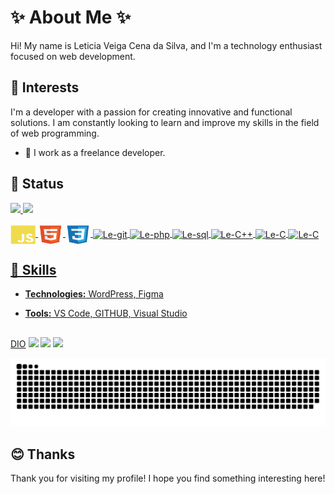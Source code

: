 
# ✨ **About Me** ✨

Hi! My name is Leticia Veiga Cena da Silva, and I'm a technology enthusiast focused on web development.

## 📒 Interests

I'm a developer with a passion for creating innovative and functional solutions. I am constantly looking to learn and improve my skills in the field of web programming.

- 💼 I work as a freelance developer.

## 📒 Status

   <div>
  <a href="https://github.com/leticiaveigacs">
  <img height="180em" src="https://github-readme-stats.vercel.app/api?username=leticiaveigacs&show_icons=true&theme=dracula&include_all_commits=true&count_private=true"/>
  <img height="180em" src="https://github-readme-stats.vercel.app/api/top-langs/?username=leticiaveigacs&layout=compact&langs_count=16&theme=dracula"/>
</div>
<div style="display: inline_block"><br>
  <img align="center" alt="Le-Js" height="30" width="40" src="https://raw.githubusercontent.com/devicons/devicon/master/icons/javascript/javascript-plain.svg">
  <img align="center" alt="Le-HTML" height="30" width="40" src="https://raw.githubusercontent.com/devicons/devicon/master/icons/html5/html5-original.svg">
  <img align="center" alt="Le-CSS" height="30" width="40" src="https://raw.githubusercontent.com/devicons/devicon/master/icons/css3/css3-original.svg">
   <img align="center" alt="Le-git" height="30" width="40" src="https://cdn.jsdelivr.net/gh/devicons/devicon@latest/icons/git/git-original.svg"> 
   <img align="center" alt="Le-php" height="30" width="40" src="https://cdn.jsdelivr.net/gh/devicons/devicon@latest/icons/php/php-original.svg">
   <img align="center" alt="Le-sql" height="30" width="40" src="https://cdn.jsdelivr.net/gh/devicons/devicon@latest/icons/mysql/mysql-original.svg">
   <img align="center" alt="Le-C++" height="30" width="40" src="https://cdn.jsdelivr.net/gh/devicons/devicon@latest/icons/cplusplus/cplusplus-original.svg">
   <img align="center" alt="Le-C" height="30" width="40" src="https://cdn.jsdelivr.net/gh/devicons/devicon@latest/icons/c/c-original.svg">
   <img align="center" alt="Le-C" height="30" width="40" src="https://cdn.jsdelivr.net/gh/devicons/devicon@latest/icons/markdown/markdown-original.svg" >

   
     
          
   
    

</div>

## 🤖 Skills

<!---- **Programming Languages:** C, C++, JavaScript, SQL, GIT
- **Markup Languages:** Markdown, HTML 
- **Styling Languages:** CSS --->
- **Technologies:** WordPress, Figma
- **Tools:** VS Code, GITHUB, Visual Studio
  


  ##
 
<div> 
   
 <a href= "https://www.dio.me/users/leticiaveigacs" target="_blank">DIO</a>
 <a href="https://discord.gg/leticiaveigacs" target="_blank"><img src="https://img.shields.io/badge/Discord-7289DA?style=for-the-badge&logo=discord&logoColor=white" target="_blank"></a> 
  <a href = "mailto:leticiaveigacs@gmail.com"><img src="https://img.shields.io/badge/-Gmail-%23333?style=for-the-badge&logo=gmail&logoColor=white" target="_blank"></a>
  <a href="https://www.linkedin.com/in/let%C3%ADcia-veiga-cena-da-silva/" target="_blank"><img src="https://img.shields.io/badge/-LinkedIn-%230077B5?style=for-the-badge&logo=linkedin&logoColor=white" target="_blank"></a> 
  
<!--- ![Snake animation](https://github.com/leticiaveigacs/leticiaveigacs/blob/output/github-contribution-grid-snake.svg)--->



<picture>
  <source media="(prefers-color-scheme: dark)" srcset="https://raw.githubusercontent.com/leticiaveigacs/leticiaveigacs/output/github-contribution-grid-snake-dark.svg">
  <source media="(prefers-color-scheme: light)" srcset="https://raw.githubusercontent.com/leticiaveigacs/leticiaveigacs/output/github-contribution-grid-snake.svg">
  <img alt="github contribution grid snake animation" src="https://raw.githubusercontent.com/leticiaveigacs/leticiaveigacs/output/github-contribution-grid-snake.svg">
</picture>


  
</div>

## 😊 Thanks

Thank you for visiting my profile! I hope you find something interesting here! 



<!---
leticiaveigacs/leticiaveigacs is a ✨ special ✨ repository because its `README.md` (this file) appears on your GitHub profile.
You can click the Preview link to take a look at your changes.
--->
